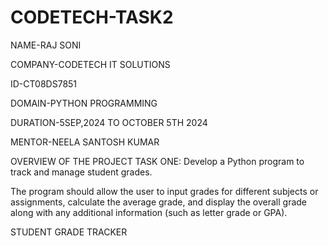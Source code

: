 # CODETECH-TASK2

NAME-RAJ SONI

COMPANY-CODETECH IT SOLUTIONS

ID-CT08DS7851

DOMAIN-PYTHON PROGRAMMING

DURATION-5SEP,2024 TO OCTOBER 5TH 2024

MENTOR-NEELA SANTOSH KUMAR

OVERVIEW OF THE PROJECT TASK ONE: Develop a Python program to track and manage student grades.

The
program should allow the user to input grades for different subjects or
assignments, calculate the average grade, and display the overall
grade along with any additional information (such as letter grade or
GPA).

STUDENT GRADE TRACKER
